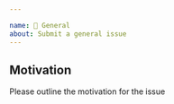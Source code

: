 ```yaml
---

name: 🚀 General
about: Submit a general issue
---
```


## Motivation

Please outline the motivation for the issue